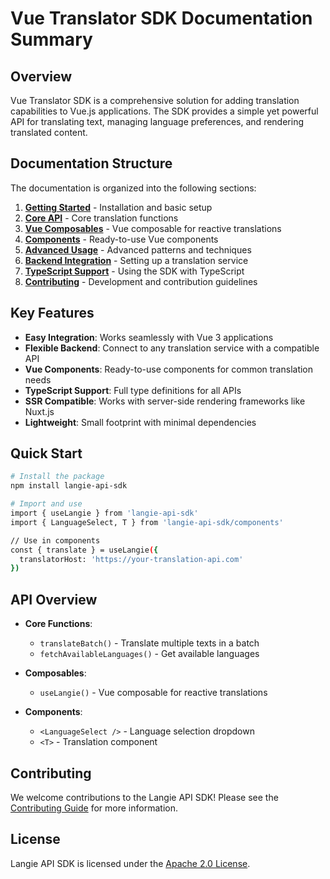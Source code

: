 # Vue Translator SDK Documentation Summary

## Overview

Vue Translator SDK is a comprehensive solution for adding translation capabilities to Vue.js applications. The SDK provides a simple yet powerful API for translating text, managing language preferences, and rendering translated content.

## Documentation Structure

The documentation is organized into the following sections:

1. **[Getting Started](./getting-started.md)** - Installation and basic setup
2. **[Core API](./core-api.md)** - Core translation functions
3. **[Vue Composables](./composables.md)** - Vue composable for reactive translations
4. **[Components](./components.md)** - Ready-to-use Vue components
5. **[Advanced Usage](./advanced-usage.md)** - Advanced patterns and techniques
6. **[Backend Integration](./backend-integration.md)** - Setting up a translation service
7. **[TypeScript Support](./typescript.md)** - Using the SDK with TypeScript
8. **[Contributing](./contributing.md)** - Development and contribution guidelines

## Key Features

- **Easy Integration**: Works seamlessly with Vue 3 applications
- **Flexible Backend**: Connect to any translation service with a compatible API
- **Vue Components**: Ready-to-use components for common translation needs
- **TypeScript Support**: Full type definitions for all APIs
- **SSR Compatible**: Works with server-side rendering frameworks like Nuxt.js
- **Lightweight**: Small footprint with minimal dependencies

## Quick Start

```bash
# Install the package
npm install langie-api-sdk

# Import and use
import { useLangie } from 'langie-api-sdk'
import { LanguageSelect, T } from 'langie-api-sdk/components'

// Use in components
const { translate } = useLangie({
  translatorHost: 'https://your-translation-api.com'
})
```

## API Overview

- **Core Functions**:
  - `translateBatch()` - Translate multiple texts in a batch
  - `fetchAvailableLanguages()` - Get available languages

- **Composables**:
  - `useLangie()` - Vue composable for reactive translations

- **Components**:
  - `<LanguageSelect />` - Language selection dropdown
  - `<T>` - Translation component

## Contributing

We welcome contributions to the Langie API SDK! Please see the [Contributing Guide](./contributing.md) for more information.

## License

Langie API SDK is licensed under the [Apache 2.0 License](/LICENSE).

